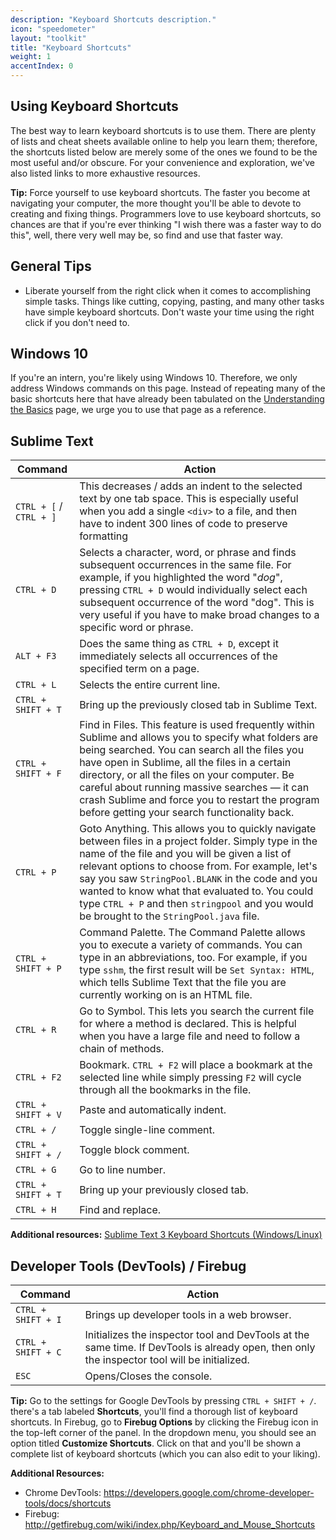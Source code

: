 ```yaml
---
description: "Keyboard Shortcuts description."
icon: "speedometer"
layout: "toolkit"
title: "Keyboard Shortcuts"
weight: 1
accentIndex: 0
---
```


<article id="usingShortcuts">

## Using Keyboard Shortcuts

The best way to learn keyboard shortcuts is to use them. There are plenty of lists and cheat sheets available online to help you learn them; therefore, the shortcuts listed below are merely some of the ones we found to be the most useful and/or obscure. For your convenience and exploration, we've also listed links to more exhaustive resources.

**Tip:** Force yourself to use keyboard shortcuts. The faster you become at navigating your computer, the more thought you'll be able to devote to creating and fixing things. Programmers love to use keyboard shortcuts, so chances are that if you're ever thinking "I wish there was a faster way to do this", well, there very well may be, so find and use that faster way.

</article>

<article id="generalTips">

## General Tips

- Liberate yourself from the right click when it comes to accomplishing simple tasks. Things like cutting, copying, pasting, and many other tasks have simple keyboard shortcuts. Don't waste your time using the right click if you don't need to.

</article>

<article id="windowsKeys">

## Windows 10

If you're an intern, you're likely using Windows 10. Therefore, we only address Windows commands on this page. Instead of repeating many of the basic shortcuts here that have already been tabulated on the [Understanding the Basics](/setup/understanding-the-basics.html) page, we urge you to use that page as a reference.

</article>

<article id="sublimeKeys">

## Sublime Text

|         Command         |                                                                                                                                                                                                        Action                                                                                                                                                                                                       |
|-------------------------|---------------------------------------------------------------------------------------------------------------------------------------------------------------------------------------------------------------------------------------------------------------------------------------------------------------------------------------------------------------------------------------------------------------------|
| `CTRL + [` / `CTRL + ]` | This decreases / adds an indent to the selected text by one tab space. This is especially useful when you add a single `<div>` to a file, and then have to indent 300 lines of code to preserve formatting                                                                                                                                                                                                          |
| `CTRL + D`              | Selects a character, word, or phrase and finds subsequent occurrences in the same file. For example, if you highlighted the word "_dog_", pressing `CTRL + D` would individually select each subsequent occurrence of the word "dog". This is very useful if you have to make broad changes to a specific word or phrase.                                                                                           |
| `ALT + F3`              | Does the same thing as `CTRL + D`, except it immediately selects all occurrences of the specified term on a page.                                                                                                                                                                                                                                                                                                   |
| `CTRL + L`              | Selects the entire current line.                                                                                                                                                                                                                                                                                                                                                                                    |
| `CTRL + SHIFT + T`      | Bring up the previously closed tab in Sublime Text.                                                                                                                                                                                                                                                                                                                                                                 |
| `CTRL + SHIFT + F`      | Find in Files. This feature is used frequently within Sublime and allows you to specify what folders are being searched. You can search all the files you have open in Sublime, all the files in a certain directory, or all the files on your computer. Be careful about running massive searches &mdash; it can crash Sublime and force you to restart the program before getting your search functionality back. |
| `CTRL + P`              | Goto Anything. This allows you to quickly navigate between files in a project folder. Simply type in the name of the file and you will be given a list of relevant options to choose from. For example, let's say you saw `StringPool.BLANK` in the code and you wanted to know what that evaluated to. You could type `CTRL + P` and then `stringpool` and you would be brought to the `StringPool.java` file.     |
| `CTRL + SHIFT + P`      | Command Palette. The Command Palette allows you to execute a variety of commands. You can type in an abbreviations, too. For example, if you type `sshm`, the first result will be `Set Syntax: HTML`, which tells Sublime Text that the file you are currently working on is an HTML file.                                                                                                                         |
| `CTRL + R`              | Go to Symbol. This lets you search the current file for where a method is declared. This is helpful when you have a large file and need to follow a chain of methods.                                                                                                                                                                                                                                               |
| `CTRL + F2`             | Bookmark. `CTRL + F2` will place a bookmark at the selected line while simply pressing `F2` will cycle through all the bookmarks in the file.                                                                                                                                                                                                                                                                       |
| `CTRL + SHIFT + V`      | Paste and automatically indent.                                                                                                                                                                                                                                                                                                                                                                                     |
| `CTRL + /`              | Toggle single-line comment.                                                                                                                                                                                                                                                                                                                                                                                         |
| `CTRL + SHIFT + /`      | Toggle block comment.                                                                                                                                                                                                                                                                                                                                                                                               |
| `CTRL + G`              | Go to line number.                                                                                                                                                                                                                                                                                                                                                                                                  |
| `CTRL + SHIFT + T`      | Bring up your previously closed tab.                                                                                                                                                                                                                                                                                                                                                                                |
| `CTRL + H`              | Find and replace.                                                                                                                                                                                                                                                                                                                                                                                                   |

**Additional resources:** [Sublime Text 3 Keyboard Shortcuts (Windows/Linux)](http://docs.sublimetext.info/en/latest/reference/keyboard_shortcuts_win.html)

</article>

<article id="devTools">

## Developer Tools (DevTools) / Firebug

|      Command       |                                                                    Action                                                                    |
|--------------------|----------------------------------------------------------------------------------------------------------------------------------------------|
| `CTRL + SHIFT + I` | Brings up developer tools in a web browser.                                                                                                  |
| `CTRL + SHIFT + C` | Initializes the inspector tool and DevTools at the same time. If DevTools is already open, then only the inspector tool will be initialized. |
| `ESC`              | Opens/Closes the console.                                                                                                                    |

**Tip:** Go to the settings for Google DevTools by pressing `CTRL + SHIFT + /`. there's a tab labeled **Shortcuts**, you'll find a thorough list of keyboard shortcuts. In Firebug, go to **Firebug Options** by clicking the Firebug icon in the top-left corner of the panel. In the dropdown menu, you should see an option titled **Customize Shortcuts**. Click on that and you'll be shown a complete list of keyboard shortcuts (which you can also edit to your liking).

**Additional Resources:**

- Chrome DevTools: <https://developers.google.com/chrome-developer-tools/docs/shortcuts>
- Firebug: <http://getfirebug.com/wiki/index.php/Keyboard_and_Mouse_Shortcuts>

</article>
